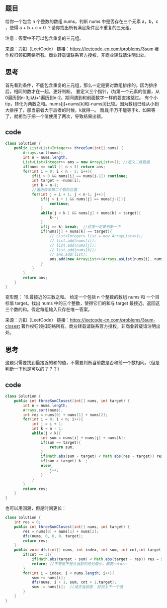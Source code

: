 ## 题目
给你一个包含 n 个整数的数组 nums，判断 nums 中是否存在三个元素 a，b，c ，使得 a + b + c = 0 ？请你找出所有满足条件且不重复的三元组。

注意：答案中不可以包含重复的三元组。

来源：力扣（LeetCode）
链接：https://leetcode-cn.com/problems/3sum
著作权归领扣网络所有。商业转载请联系官方授权，非商业转载请注明出处。

## 思考
首先看到条件，不能包含重复的三元组，那么一定是要对数组排序的。因为排序后，相同的数才在一起，更好判断。
要定义三个指针，i为第一个元素的位置，从0遍历到n-3;j从i+1遍历到n-2。期间遇到和前面数字一样的要直接跳过。
有个小tip，转化为两数之和。nums[j]+nums[k]和-nums[i]比较。因为数组已经从小到大排序了，那当前者大于后者的时候，k就得--。
而且j千万不能等于k，如果等了，就相当于把一个值使用了两次，导致结果出错。

## code
```java
class Solution {
    public List<List<Integer>> threeSum(int[] nums) {
        Arrays.sort(nums);
        int n = nums.length;
        List<List<Integer>> ans = new ArrayList<>(); //定义二维数组
        if(nums == null || n < 3) return ans;
        for(int i = 0; i < n - 2; i++){
            if(i > 0 && nums[i] == nums[i-1]) continue;
            int target = -nums[i];
            int k = n-1;
            //遍历枚举第二个数的位置
            for(int j = i + 1; j < n-1; j++){
                if(j > i + 1 && nums[j] == nums[j-1]){
                    continue;
                }
                while(j < k-1 && nums[j] + nums[k] > target){
                    k--;
                }
                if(j == k) break;  //这里一定要判断一下
                if(nums[j] + nums[k] == target){
                    // List<Integer> list = new ArrayList<>();
                    // list.add(nums[i]);
                    // list.add(nums[j]);
                    // list.add(nums[k]);
                    // ans.add(list);
                    ans.add(new ArrayList<>(Arrays.asList(nums[i], nums[j], nums[k]))); //等价于上面5行
                }
            }
        }
        return ans;
    }
}
```


变形题：
16.最接近的三数之和。
给定一个包括 n 个整数的数组 nums 和 一个目标值 target。找出 nums 中的三个整数，使得它们的和与 target 最接近。返回这三个数的和。假定每组输入只存在唯一答案。

来源：力扣（LeetCode）
链接：https://leetcode-cn.com/problems/3sum-closest
著作权归领扣网络所有。商业转载请联系官方授权，非商业转载请注明出处。

## 思考
这题只需要找到最接近的和的值，不需要判断当前数是否和前一个数相同。（但是判断一下也是可以的？？？）

## code
```java
class Solution {
    public int threeSumClosest(int[] nums, int target) {
        int n = nums.length;
        Arrays.sort(nums);
        int res = nums[0] + nums[1] + nums[2];
        for(int i = 0; i < n; i++){
            int j = i + 1;
            int k = n - 1;
            while(j < k){
                int sum = nums[i] + nums[j] + nums[k];
                if(sum == target){
                    return sum;
                }
                if(Math.abs(sum - target) < Math.abs(res - target)) res = sum;
                if(sum > target) k--;
                else{
                    j++;
                }
            }
        }
        return res;
    }
}
```
也可以用回溯，但是时间更长：
```java
class Solution {
    int res = 0;
    public int threeSumClosest(int[] nums, int target) {
        res = nums[0] + nums[1] + nums[2];
        dfs(nums, 0, 0, 0, target);
        return res;
    }
    public void dfs(int[] nums, int index, int sum, int cnt,int target){
        if(cnt == 3){
            if(Math.abs(target - sum) < Math.abs(target - res)) res = sum; 
            return; //不管是不是比当前的绝对值小，都要return
        }
        for(int i = index; i < nums.length; i++){
            sum += nums[i];
            dfs(nums, i + 1, sum, cnt + 1,target);
            sum -= nums[i];  //减去当前值  好加上下一个值
        }
    }
}
```